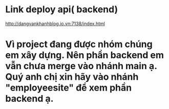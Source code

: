 ﻿# Link deploy api( backend)
 http://dangvankhanhblog.io.vn:7138/index.html

 # Vì project đang được nhóm chúng em xây dựng. Nên phần backend em vẫn chưa merge vào nhánh main ạ. Quý anh chị xin hãy vào nhánh "employeesite" để xem phần backend ạ.
